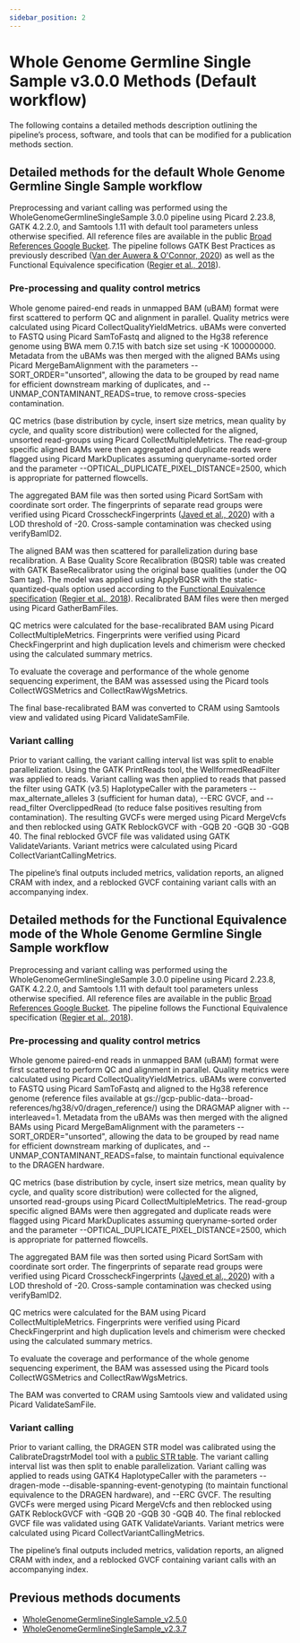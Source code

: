 ```yaml
---
sidebar_position: 2
---
```


# Whole Genome Germline Single Sample v3.0.0 Methods (Default workflow)

The following contains a detailed methods description outlining the pipeline’s process, software, and tools that can be modified for a publication methods section.

## Detailed methods for the default Whole Genome Germline Single Sample workflow

Preprocessing and variant calling was performed using the WholeGenomeGermlineSingleSample 3.0.0 pipeline using Picard 2.23.8, GATK 4.2.2.0, and Samtools 1.11 with default tool parameters unless otherwise specified. All reference files are available in the public [Broad References Google Bucket](https://console.cloud.google.com/storage/browser/gcp-public-data--broad-references/hg38/v0). The pipeline follows GATK Best Practices as previously described ([Van der Auwera & O'Connor, 2020](https://www.oreilly.com/library/view/genomics-in-the/9781491975183/)) as well as the Functional Equivalence specification ([Regier et al., 2018](https://www.nature.com/articles/s41467-018-06159-4)).

### Pre-processing and quality control metrics

Whole genome paired-end reads in unmapped BAM (uBAM) format were first scattered to perform QC and alignment in parallel. Quality metrics were calculated using Picard CollectQualityYieldMetrics. uBAMs were converted to FASTQ using Picard SamToFastq and aligned to the Hg38 reference genome using BWA mem 0.7.15 with batch size set using -K 100000000. Metadata from the uBAMs was then merged with the aligned BAMs using Picard MergeBamAlignment with the parameters --SORT_ORDER="unsorted", allowing the data to be grouped by read name for efficient downstream marking of duplicates, and --UNMAP_CONTAMINANT_READS=true, to remove cross-species contamination.

QC metrics (base distribution by cycle, insert size metrics, mean quality by cycle, and quality score distribution) were collected for the aligned, unsorted read-groups using Picard CollectMultipleMetrics. The read-group specific aligned BAMs were then aggregated and duplicate reads were flagged using Picard MarkDuplicates assuming queryname-sorted order and the parameter --OPTICAL_DUPLICATE_PIXEL_DISTANCE=2500, which is appropriate for patterned flowcells.

The aggregated BAM file was then sorted using Picard SortSam with coordinate sort order. The fingerprints of separate read groups were verified using Picard CrosscheckFingerprints ([Javed et al., 2020](https://www.nature.com/articles/s41467-020-17453-5)) with a LOD threshold of -20. Cross-sample contamination was checked using verifyBamID2.

The aligned BAM was then scattered for parallelization during base recalibration. A Base Quality Score Recalibration (BQSR) table was created with GATK BaseRecalibrator using the original base qualities (under the OQ Sam tag). The model was applied using ApplyBQSR with the static-quantized-quals option used according to the [Functional Equivalence specification](https://github.com/CCDG/Pipeline-Standardization/blob/master/PipelineStandard.md) ([Regier et al., 2018](https://www.nature.com/articles/s41467-018-06159-4)). Recalibrated BAM files were then merged using Picard GatherBamFiles.

QC metrics were calculated for the base-recalibrated BAM using Picard CollectMultipleMetrics. Fingerprints were verified using Picard CheckFingerprint and high duplication levels and chimerism were checked using the calculated summary metrics.

To evaluate the coverage and performance of the whole genome sequencing experiment, the BAM was assessed using the Picard tools CollectWGSMetrics and CollectRawWgsMetrics.

The final base-recalibrated BAM was converted to CRAM using Samtools view and validated using Picard ValidateSamFile.

### Variant calling

Prior to variant calling, the variant calling interval list was split to enable parallelization. Using the GATK PrintReads tool, the WellformedReadFilter was applied to reads. Variant calling was then applied to reads that passed the filter using GATK (v3.5) HaplotypeCaller with the parameters --max_alternate_alleles 3 (sufficient for human data),  --ERC GVCF, and --read_filter OverclippedRead (to reduce false positives resulting from contamination). The resulting GVCFs were merged using Picard MergeVcfs and then reblocked using GATK ReblockGVCF with -GQB 20 -GQB 30 -GQB 40. The final reblocked GVCF file was validated using GATK ValidateVariants. Variant metrics were calculated using Picard CollectVariantCallingMetrics.

The pipeline’s final outputs included metrics, validation reports, an aligned CRAM with index, and a reblocked GVCF containing variant calls with an accompanying index.

## Detailed methods for the Functional Equivalence mode of the Whole Genome Germline Single Sample workflow

Preprocessing and variant calling was performed using the WholeGenomeGermlineSingleSample 3.0.0 pipeline using Picard 2.23.8, GATK 4.2.2.0, and Samtools 1.11 with default tool parameters unless otherwise specified. All reference files are available in the public [Broad References Google Bucket](https://console.cloud.google.com/storage/browser/gcp-public-data--broad-references/hg38/v0). The pipeline follows the Functional Equivalence specification ([Regier et al., 2018](https://www.nature.com/articles/s41467-018-06159-4)).

### Pre-processing and quality control metrics

Whole genome paired-end reads in unmapped BAM (uBAM) format were first scattered to perform QC and alignment in parallel. Quality metrics were calculated using Picard CollectQualityYieldMetrics. uBAMs were converted to FASTQ using Picard SamToFastq and aligned to the Hg38 reference genome (reference files available at gs://gcp-public-data--broad-references/hg38/v0/dragen_reference/) using the DRAGMAP aligner with --interleaved=1. Metadata from the uBAMs was then merged with the aligned BAMs using Picard MergeBamAlignment with the parameters --SORT_ORDER="unsorted", allowing the data to be grouped by read name for efficient downstream marking of duplicates, and --UNMAP_CONTAMINANT_READS=false, to maintain functional equivalence to the DRAGEN hardware.

QC metrics (base distribution by cycle, insert size metrics, mean quality by cycle, and quality score distribution) were collected for the aligned, unsorted read-groups using Picard CollectMultipleMetrics. The read-group specific aligned BAMs were then aggregated and duplicate reads were flagged using Picard MarkDuplicates assuming queryname-sorted order and the parameter --OPTICAL_DUPLICATE_PIXEL_DISTANCE=2500, which is appropriate for patterned flowcells.

The aggregated BAM file was then sorted using Picard SortSam with coordinate sort order. The fingerprints of separate read groups were verified using Picard CrosscheckFingerprints ([Javed et al., 2020](https://www.nature.com/articles/s41467-020-17453-5)) with a LOD threshold of -20. Cross-sample contamination was checked using verifyBamID2.

QC metrics were calculated for the BAM using Picard CollectMultipleMetrics. Fingerprints were verified using Picard CheckFingerprint and high duplication levels and chimerism were checked using the calculated summary metrics.

To evaluate the coverage and performance of the whole genome sequencing experiment, the BAM was assessed using the Picard tools CollectWGSMetrics and CollectRawWgsMetrics.

The BAM was converted to CRAM using Samtools view and validated using Picard ValidateSamFile.

### Variant calling

Prior to variant calling, the DRAGEN STR model was calibrated using the CalibrateDragstrModel tool with a [public STR table](gs://gcp-public-data--broad-references/hg38/v0/Homo_sapiens_assembly38.str). The variant calling interval list was then split to enable parallelization. Variant calling was applied to reads using GATK4 HaplotypeCaller with the parameters --dragen-mode --disable-spanning-event-genotyping (to maintain functional equivalence to the DRAGEN hardware), and --ERC GVCF. The resulting GVCFs were merged using Picard MergeVcfs and then reblocked using GATK ReblockGVCF with -GQB 20 -GQB 30 -GQB 40. The final reblocked GVCF file was validated using GATK ValidateVariants. Variant metrics were calculated using Picard CollectVariantCallingMetrics.

The pipeline’s final outputs included metrics, validation reports, an aligned CRAM with index, and a reblocked GVCF containing variant calls with an accompanying index.

## Previous methods documents
- [WholeGenomeGermlineSingleSample_v2.5.0](https://github.com/broadinstitute/warp/blob/WholeGenomeGermlineSingleSample_v2.5.0/website/docs/Pipelines/Whole_Genome_Germline_Single_Sample_Pipeline/wgs.methods.md)
- [WholeGenomeGermlineSingleSample_v2.3.7](https://github.com/broadinstitute/warp/blob/WholeGenomeGermlineSingleSample_v2.3.7/website/docs/Pipelines/Whole_Genome_Germline_Single_Sample_Pipeline/wgs.methods.md)
